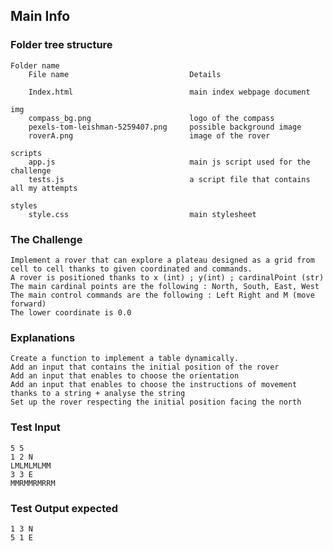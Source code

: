 ## Main Info

### Folder tree structure

    Folder name
        File name                           Details

        Index.html                          main index webpage document

    img
        compass_bg.png                      logo of the compass
        pexels-tom-leishman-5259407.png     possible background image
        roverA.png                          image of the rover

    scripts
        app.js                              main js script used for the challenge
        tests.js                            a script file that contains all my attempts

    styles
        style.css                           main stylesheet

### The Challenge

    Implement a rover that can explore a plateau designed as a grid from cell to cell thanks to given coordinated and commands.
    A rover is positioned thanks to x (int) ; y(int) ; cardinalPoint (str)
    The main cardinal points are the following : North, South, East, West
    The main control commands are the following : Left Right and M (move forward)
    The lower coordinate is 0.0

### Explanations

    Create a function to implement a table dynamically.
    Add an input that contains the initial position of the rover
    Add an input that enables to choose the orientation
    Add an input that enables to choose the instructions of movement thanks to a string + analyse the string
    Set up the rover respecting the initial position facing the north

### Test Input
    5 5
    1 2 N
    LMLMLMLMM
    3 3 E
    MMRMMRMRRM

### Test Output expected
    1 3 N
    5 1 E
